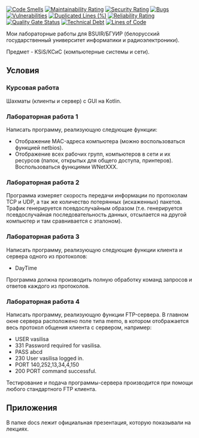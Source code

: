 [![Code Smells][code_smells_badge]][code_smells_link]
[![Maintainability Rating][maintainability_rating_badge]][maintainability_rating_link]
[![Security Rating][security_rating_badge]][security_rating_link]
[![Bugs][bugs_badge]][bugs_link]
[![Vulnerabilities][vulnerabilities_badge]][vulnerabilities_link]
[![Duplicated Lines (%)][duplicated_lines_density_badge]][duplicated_lines_density_link]
[![Reliability Rating][reliability_rating_badge]][reliability_rating_link]
[![Quality Gate Status][quality_gate_status_badge]][quality_gate_status_link]
[![Technical Debt][technical_debt_badge]][technical_debt_link]
[![Lines of Code][lines_of_code_badge]][lines_of_code_link]

Мои лабораторные работы для BSUIR/БГУИР (белорусский государственный университет информатики и радиоэлектроники).

Предмет - KSiS/КСиС (компьютерные системы и сети).

## Условия

### Курсовая работа

Шахматы (клиенты и сервер) с GUI на Kotlin.

### Лабораторная работа 1

Написать программу, реализующую следующие функции:

* Отображение MAC-адреса компьютера (можно воспользоваться функцией netbios).
* Отображение всех рабочих групп, компьютеров в сети и их ресурсов (папок, открытых для общего доступа, принтеров).
  Воспользоваться функциями WNetXXX.

### Лабораторная работа 2

Программа измеряет скорость передачи информации по протоколам TCP и UDP, а так же количество потерянных (искаженных)
пакетов.
Трафик генерируется псевдослучайным образом (т.е. генерируется псевдослучайная последовательность данных, отсылается на
другой компьютер и там сравнивается с эталоном).

### Лабораторная работа 3

Написать программу, реализующую следующие функции клиента и сервера одного из протоколов:

* DayTime

Программа должна производить полную обработку команд запросов и ответов каждого из протоколов.

### Лабораторная работа 4

Написать программу, реализующую функции FTP-сервера. В главном окне сервера расположено поле типа memo, в котором
отображается весь протокол общения клиента с сервером, например:

* USER vasilisa
* 331 Password required for vasilisa.
* PASS abcd
* 230 User vasilisa logged in.
* PORT 140,252,13,34,4,150
* 200 PORT command successful.

Тестирование и подача программы-сервера производится при помощи любого стандартного FTP клиента.

## Приложения

В папке docs лежит официальная презентация, которую показывали на лекциях.
<!----------------------------------------------------------------------------->

[code_smells_badge]: https://sonarcloud.io/api/project_badges/measure?project=Hummel009_Computer-Systems-and-Networks&metric=code_smells

[code_smells_link]: https://sonarcloud.io/summary/overall?id=Hummel009_Computer-Systems-and-Networks

[maintainability_rating_badge]: https://sonarcloud.io/api/project_badges/measure?project=Hummel009_Computer-Systems-and-Networks&metric=sqale_rating

[maintainability_rating_link]: https://sonarcloud.io/summary/overall?id=Hummel009_Computer-Systems-and-Networks

[security_rating_badge]: https://sonarcloud.io/api/project_badges/measure?project=Hummel009_Computer-Systems-and-Networks&metric=security_rating

[security_rating_link]: https://sonarcloud.io/summary/overall?id=Hummel009_Computer-Systems-and-Networks

[bugs_badge]: https://sonarcloud.io/api/project_badges/measure?project=Hummel009_Computer-Systems-and-Networks&metric=bugs

[bugs_link]: https://sonarcloud.io/summary/overall?id=Hummel009_Computer-Systems-and-Networks

[vulnerabilities_badge]: https://sonarcloud.io/api/project_badges/measure?project=Hummel009_Computer-Systems-and-Networks&metric=vulnerabilities

[vulnerabilities_link]: https://sonarcloud.io/summary/overall?id=Hummel009_Computer-Systems-and-Networks

[duplicated_lines_density_badge]: https://sonarcloud.io/api/project_badges/measure?project=Hummel009_Computer-Systems-and-Networks&metric=duplicated_lines_density

[duplicated_lines_density_link]: https://sonarcloud.io/summary/overall?id=Hummel009_Computer-Systems-and-Networks

[reliability_rating_badge]: https://sonarcloud.io/api/project_badges/measure?project=Hummel009_Computer-Systems-and-Networks&metric=reliability_rating

[reliability_rating_link]: https://sonarcloud.io/summary/overall?id=Hummel009_Computer-Systems-and-Networks

[quality_gate_status_badge]: https://sonarcloud.io/api/project_badges/measure?project=Hummel009_Computer-Systems-and-Networks&metric=alert_status

[quality_gate_status_link]: https://sonarcloud.io/summary/overall?id=Hummel009_Computer-Systems-and-Networks

[technical_debt_badge]: https://sonarcloud.io/api/project_badges/measure?project=Hummel009_Computer-Systems-and-Networks&metric=sqale_index

[technical_debt_link]: https://sonarcloud.io/summary/overall?id=Hummel009_Computer-Systems-and-Networks

[lines_of_code_badge]: https://sonarcloud.io/api/project_badges/measure?project=Hummel009_Computer-Systems-and-Networks&metric=ncloc

[lines_of_code_link]: https://sonarcloud.io/summary/overall?id=Hummel009_Computer-Systems-and-Networks
